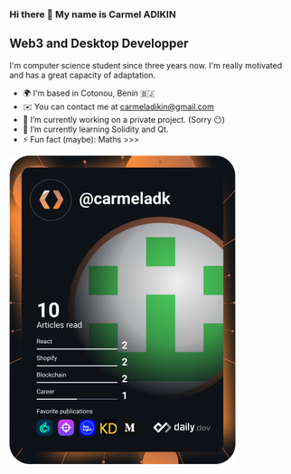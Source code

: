 ### Hi there 👋 My name is Carmel ADIKIN 
## Web3 and Desktop Developper
I'm computer science student since three years now. I'm really motivated and has a great capacity of adaptation.
- 🌍 I'm based in Cotonou, Benin :benin:
- ✉️ You can contact me at [carmeladikin@gmail.com](mailto:carmeladikin@gmail.com)
- 🔭 I’m currently working on a private project. (Sorry :no_mouth:)
- 🌱 I’m currently learning Solidity and Qt.
- ⚡ Fun fact (maybe): Maths >>>


<a href="https://app.daily.dev/DailyDevTips"><img src="https://github.com/CarmelAdk/carmeladk/blob/master/devcard.svg" width="400" alt="Carmel Adikin's Dev Card"/></a>
<!--
**CarmelAdk/carmeladk** is a ✨ _special_ ✨ repository because its `README.md` (this file) appears on your GitHub profile.

Here are some ideas to get you started:



- 👯 I’m looking to collaborate on ...
- 🤔 I’m looking for help with ...
- 💬 Ask me about ...
- 📫 How to reach me: ...
- 😄 Pronouns: ...
- ⚡ Fun fact: ...
-->
